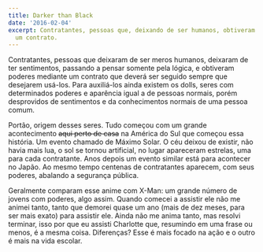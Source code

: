 ```yaml
---
title: Darker than Black
date: '2016-02-04'
excerpt: Contratantes, pessoas que, deixando de ser humanos, obtiveram poderes mediante
  um contrato.
---
```




Contratantes, pessoas que deixaram de ser meros humanos, deixaram de ter sentimentos,
passando a pensar somente pela lógica, e obtiveram poderes mediante um contrato que
deverá ser seguido sempre que desejarem usá-los. Para auxiliá-los ainda existem
os dolls, seres com determinados poderes e aparência igual a de pessoas normais,
porém desprovidos de sentimentos e da conhecimentos normais de uma pessoa comum.

Portão, origem desses seres. Tudo começou com um grande acontecimento <del>aqui perto
de casa</del> na América do Sul que começou essa história. Um evento chamado de Máximo
Solar. O céu deixou de existir, não havia mais lua, o sol se tornou artificial, no
lugar apareceram estrelas, uma para cada contratante. Anos depois um evento similar
está para acontecer no Japão. Ao mesmo tempo centenas de contratantes aparecem, com
seus poderes, abalando a segurança pública.

Geralmente comparam esse anime com X-Man: um grande número de jovens com poderes, algo
assim. Quando comecei a assistir ele não me animei tanto, tanto que demorei quase um
ano (mais de dez meses, para ser mais exato) para assistir ele. Ainda não me anima
tanto, mas resolvi terminar, isso por que eu assisti Charlotte que, resumindo em uma
frase ou menos, é a mesma coisa. Diferenças? Esse é mais focado na ação e o outro é
mais na vida escolar.
